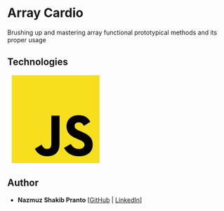 # Array Cardio 

Brushing up and mastering array functional prototypical methods and its proper usage

## Technologies
<div align="left">
  <img src="./techs/javascript.png" width="200px" hspace="10" title="JavaScript" />
</div>
 
## Author
* **Nazmuz Shakib Pranto** [[GitHub](https://github.com/npranto) | [LinkedIn](https://www.linkedin.com/in/npranto/)] 
